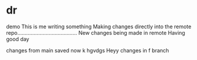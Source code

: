 # dr
demo
This is me writing something 
Making changes directly into the remote repo........................................
New changes being made in remote
Having good day

changes from main saved now
k
hgvdgs
Heyy changes in f branch 

